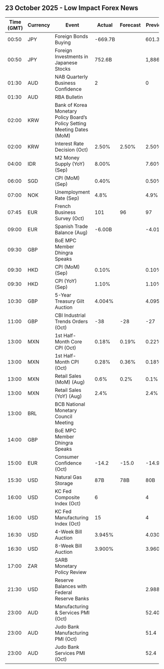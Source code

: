 ## 23 October 2025 - Low Impact Forex News

| Time (GMT) | Currency | Event | Actual | Forecast | Previous |
|------|----------|-------|--------|----------|----------|
| 00:50 | JPY | Foreign Bonds Buying | -669.7B |  | 601.3B |
| 00:50 | JPY | Foreign Investments in Japanese Stocks | 752.6B |  | 1,886.6B |
| 01:30 | AUD | NAB Quarterly Business Confidence | 2 |  | 0 |
| 01:30 | AUD | RBA Bulletin |  |  |  |
| 02:00 | KRW | Bank of Korea Monetary Policy Board’s Policy Setting Meeting Dates (MoM) |  |  |  |
| 02:00 | KRW | Interest Rate Decision (Oct) | 2.50% | 2.50% | 2.50% |
| 04:00 | IDR | M2 Money Supply (YoY) (Sep) | 8.00% |  | 7.60% |
| 06:00 | SGD | CPI (MoM) (Sep) | 0.40% |  | 0.50% |
| 07:00 | NOK | Unemployment Rate (Sep) | 4.8% |  | 4.9% |
| 07:45 | EUR | French Business Survey (Oct) | 101 | 96 | 97 |
| 09:00 | EUR | Spanish Trade Balance (Aug) | -6.00B |  | -4.01B |
| 09:30 | GBP | BoE MPC Member Dhingra Speaks |  |  |  |
| 09:30 | HKD | CPI (MoM) (Sep) | 0.10% |  | 0.10% |
| 09:30 | HKD | CPI (YoY) (Sep) | 1.10% |  | 1.10% |
| 10:30 | GBP | 5-Year Treasury Gilt Auction | 4.004% |  | 4.095% |
| 11:00 | GBP | CBI Industrial Trends Orders (Oct) | -38 | -28 | -27 |
| 13:00 | MXN | 1st Half-Month Core CPI (Oct) | 0.18% | 0.19% | 0.22% |
| 13:00 | MXN | 1st Half-Month CPI (Oct) | 0.28% | 0.36% | 0.18% |
| 13:00 | MXN | Retail Sales (MoM) (Aug) | 0.6% | 0.2% | 0.1% |
| 13:00 | MXN | Retail Sales (YoY) (Aug) | 2.4% |  | 2.4% |
| 13:00 | BRL | BCB National Monetary Council Meeting |  |  |  |
| 14:00 | GBP | BoE MPC Member Dhingra Speaks |  |  |  |
| 15:00 | EUR | Consumer Confidence (Oct) | -14.2 | -15.0 | -14.9 |
| 15:30 | USD | Natural Gas Storage | 87B | 78B | 80B |
| 16:00 | USD | KC Fed Composite Index (Oct) | 6 |  | 4 |
| 16:00 | USD | KC Fed Manufacturing Index (Oct) | 15 |  | 4 |
| 16:30 | USD | 4-Week Bill Auction | 3.945% |  | 4.030% |
| 16:30 | USD | 8-Week Bill Auction | 3.900% |  | 3.960% |
| 17:00 | ZAR | SARB Monetary Policy Review |  |  |  |
| 21:30 | USD | Reserve Balances with Federal Reserve Banks |  |  | 2.988T |
| 23:00 | AUD | Manufacturing & Services PMI (Oct) |  |  | 52.40 |
| 23:00 | AUD | Judo Bank Manufacturing PMI (Oct) |  |  | 51.4 |
| 23:00 | AUD | Judo Bank Services PMI (Oct) |  |  | 52.4 |
